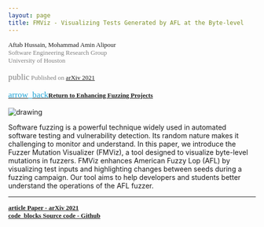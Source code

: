 ```yaml
---
layout: page
title: FMViz - Visualizing Tests Generated by AFL at the Byte-level
---
```


<div style="font-family: 'Alata'; font-size: small;">
<span>Aftab Hussain, Mohammad Amin Alipour <br></span>
<span style="color: gray;">
Software Engineering Research Group
<br> University of Houston 
<br> 
<br> <span class="material-symbols-outlined" style="font-size: 13pt;">public</span> Published on  <a href="https://arxiv.org/abs/2112.13207">arXiv 2021</a></span> 
<br>
<br>
<a href="../project-fuzz-enhance/index.html"><span class="material-symbols-outlined" style="color: #1ba2d6; font-size: 13pt;">arrow_back</span><b>Return to Enhancing Fuzzing Projects</b></a>
<br>
<br>
</div>

<style>
img {
  display: block;
  margin-left: auto;
  margin-right: auto;
  max-width: 100%;
  height: auto;
}
</style>

<img src="../images/projects/enhancing-fuzzing/fmviz.png" alt="drawing"/>

Software fuzzing is a powerful technique widely used in automated software testing and vulnerability detection. Its random nature makes it challenging to monitor and understand. In this paper, we introduce the Fuzzer Mutation Visualizer (FMViz), a tool designed to visualize byte-level mutations in fuzzers. FMViz enhances American Fuzzy Lop (AFL) by visualizing test inputs and highlighting changes between seeds during a fuzzing campaign. Our tool aims to help developers and students better understand the operations of the AFL fuzzer.

_________________________


<div style="font-family: 'Alata'; font-size: small;">
<b>
<a href="https://arxiv.org/pdf/2112.13207.pdf">
<span class="material-symbols-outlined"> article </span>Paper - arXiv 2021
</a>
<br>
<a href="https://github.com/AftabHussain/FMViz">
<span class="material-symbols-outlined"> code_blocks </span>Source code - Github
</a>
</b>
</div>

